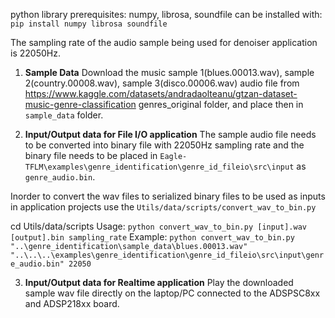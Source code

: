 python library prerequisites: numpy, librosa, soundfile
can be installed with: `pip install numpy librosa soundfile`

The sampling rate of the audio sample being used for denoiser application is 22050Hz.

1. **Sample Data**
Download the music sample 1(blues.00013.wav), sample 2(country.00008.wav), sample 3(disco.00006.wav) audio file from https://www.kaggle.com/datasets/andradaolteanu/gtzan-dataset-music-genre-classification genres_original folder, and place then in `sample_data` folder.

2. **Input/Output data for File I/O application**
The sample audio file needs to be converted into binary file with 22050Hz sampling rate and the binary file needs to be placed in `Eagle-TFLM\examples\genre_identification\genre_id_fileio\src\input` as `genre_audio.bin`.

Inorder to convert the wav files to serialized binary files to be used as inputs in application projects use the `Utils/data/scripts/convert_wav_to_bin.py`

cd Utils/data/scripts
Usage: `python convert_wav_to_bin.py [input].wav [output].bin sampling_rate`
Example: `python convert_wav_to_bin.py "..\genre_identification\sample_data\blues.00013.wav" "..\..\..\examples\genre_identification\genre_id_fileio\src\input\genre_audio.bin" 22050`

3. **Input/Output data for Realtime application** 
Play the downloaded sample wav file directly on the laptop/PC connected to the ADSPSC8xx and ADSP218xx board. 